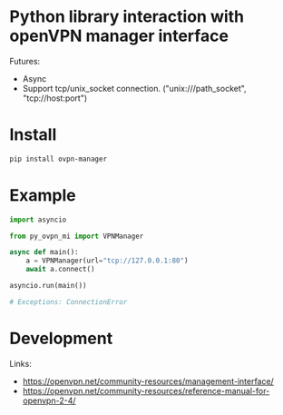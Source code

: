 # Python library interaction with openVPN manager interface

Futures:
- Async
- Support tcp/unix_socket connection. ("unix:///path_socket", "tcp://host:port")

# Install

```bash
pip install ovpn-manager
```

# Example

```python
import asyncio

from py_ovpn_mi import VPNManager

async def main():
    a = VPNManager(url="tcp://127.0.0.1:80")
    await a.connect()

asyncio.run(main())

# Exceptions: ConnectionError
```

# Development

Links:
- https://openvpn.net/community-resources/management-interface/
- https://openvpn.net/community-resources/reference-manual-for-openvpn-2-4/

